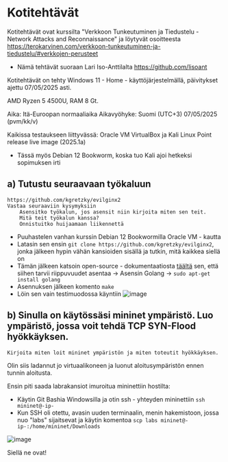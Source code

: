 # Kotitehtävät 

Kotitehtävät ovat kurssilta "Verkkoon Tunkeutuminen ja Tiedustelu - Network Attacks and Reconnaissance" ja löytyvät osoitteesta https://terokarvinen.com/verkkoon-tunkeutuminen-ja-tiedustelu/#verkkojen-perusteet 

- Nämä tehtävät suoraan Lari Iso-Anttilalta https://github.com/lisoant

Kotitehtävät on tehty Windows 11 - Home - käyttöjärjestelmällä, päivitykset ajettu 07/05/2025 asti.

AMD Ryzen 5 4500U, RAM 8 Gt.

Aika: Itä-Euroopan normaaliaika Aikavyöhyke: Suomi (UTC+3) 07/05/2025 (pvm/kk/v)

Kaikissa testaukseen liittyvässä: Oracle VM VirtualBox ja Kali Linux Point release live image (2025.1a)
- Tässä myös Debian 12 Bookworm, koska tuo Kali ajoi hetkeksi sopimuksen irti

## a) Tutustu seuraavaan työkaluun

    https://github.com/kgretzky/evilginx2
    Vastaa seuraaviin kysymyksiin
        Asensitko työkalun, jos asensit niin kirjoita miten sen teit.
        Mitä teit työkalun kanssa?
        Onnistuitko huijaamaan liikennettä
- Puuhastelen vanhan kurssin Debian 12 Bookwormilla Oracle VM - kautta
-  Latasin sen ensin ```git clone https://github.com/kgretzky/evilginx2```, jonka jälkeen hypin vähän kansioiden sisällä ja tutkin, mitä kaikkea siellä on
- Tämän jälkeen katsoin open-source - dokumentaatiosta [täältä](https://help.evilginx.com/community) sen, että siihen tarvii riippuvuudet asentaa -> Asensin Golang -> ```sudo apt-get install golang```
- Asennuksen jälkeen komento ```make```
- Löin sen vain testimuodossa käyntiin ![image](https://github.com/user-attachments/assets/5136616d-9cd9-461d-97f8-eb538f3a06d7)


## b) Sinulla on käytössäsi mininet ympäristö. Luo ympäristö, jossa voit tehdä TCP SYN-Flood hyökkäyksen.

    Kirjoita miten loit mininet ympäristön ja miten toteutit hyökkäyksen.
Olin siis ladannut jo virtuaalikoneen ja luonut aloitusympäristön ennen tunnin aloitusta.


Ensin piti saada labrakansiot imuroitua mininettiin hostilta:
- Käytin Git Bashia Windowsilla ja otin ssh - yhteyden mininettiin ```ssh mininet@-ip-```
- Kun SSH oli otettu, avasin uuden terminaalin, menin hakemistoon, jossa nuo "labs" sijaitsevat ja käytin komentoa ```scp labs mininet@-ip-:/home/mininet/Downloads```

![image](https://github.com/user-attachments/assets/f82b5b24-b3bb-4005-8937-e9415007def0)

Siellä ne ovat!



